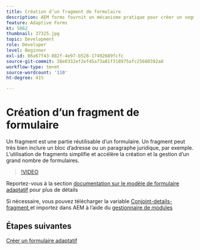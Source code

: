 ```yaml
---
title: Création d’un fragment de formulaire
description: AEM forms fournit un mécanisme pratique pour créer un segment de formulaire tel qu’un panneau ou un groupe de champs une seule fois et le réutiliser dans les formulaires adaptatifs.
feature: Adaptive Forms
kt: 5862
thumbnail: 37325.jpg
topic: Development
role: Developer
level: Beginner
exl-id: 86a67f43-882f-4e97-b528-17492689fcfc
source-git-commit: 38e0332ef2ef45a73a81f318975afc25600392a8
workflow-type: tm+mt
source-wordcount: '110'
ht-degree: 41%

---
```


# Création d’un fragment de formulaire

Un fragment est une partie réutilisable d’un formulaire. Un fragment peut très bien inclure un bloc d’adresse ou un paragraphe juridique, par exemple. L’utilisation de fragments simplifie et accélère la création et la gestion d’un grand nombre de formulaires.


>[!VIDEO](https://video.tv.adobe.com/v/37325?quality=12&learn=on)



Reportez-vous à la section [documentation sur le modèle de formulaire adaptatif](https://experienceleague.adobe.com/docs/experience-manager-65/forms/adaptive-forms-basic-authoring/adaptive-form-fragments.html) pour plus de détails

Si nécessaire, vous pouvez télécharger la variable [Conjoint-details-fragment ](assets/spouse-details-fragment.zip) et importez dans AEM à l’aide du [gestionnaire de modules](http://localhost:4502/crx/packmgr/index.jsp)

## Étapes suivantes

[Créer un formulaire adaptatif](./create-adaptive-form.md)
